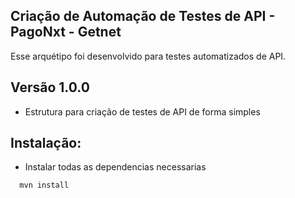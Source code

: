 ## Criação de Automação de Testes de API - PagoNxt - Getnet

Esse arquétipo foi desenvolvido para testes automatizados de API.

## Versão 1.0.0

* Estrutura para criação de testes de API de forma simples

## Instalação:

* Instalar todas as dependencias necessarias

 ```
  mvn install

